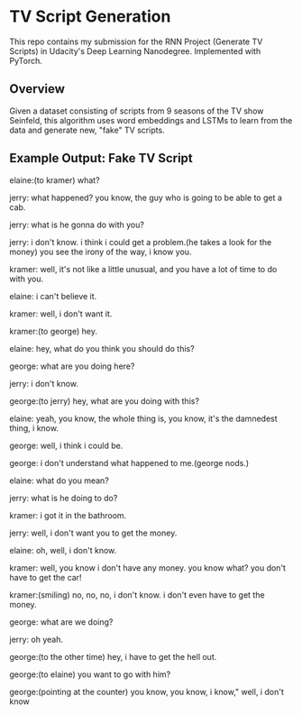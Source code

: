 # TV Script Generation
This repo contains my submission for the RNN Project (Generate TV Scripts) in Udacity's Deep Learning Nanodegree. Implemented with PyTorch.

## Overview
Given a dataset consisting of scripts from 9 seasons of the TV show Seinfeld, this algorithm uses word embeddings and LSTMs to learn from the data and generate new, "fake" TV scripts.

## Example Output: Fake TV Script
elaine:(to kramer) what?

jerry: what happened? you know, the guy who is going to be able to get a cab.

jerry: what is he gonna do with you?

jerry: i don't know. i think i could get a problem.(he takes a look for the money) you see the irony of the way, i know you.

kramer: well, it's not like a little unusual, and you have a lot of time to do with you.

elaine: i can't believe it.

kramer: well, i don't want it.

kramer:(to george) hey.

elaine: hey, what do you think you should do this?

george: what are you doing here?

jerry: i don't know.

george:(to jerry) hey, what are you doing with this?

elaine: yeah, you know, the whole thing is, you know, it's the damnedest thing, i know.

george: well, i think i could be.

george: i don't understand what happened to me.(george nods.)

elaine: what do you mean?

jerry: what is he doing to do?

kramer: i got it in the bathroom.

jerry: well, i don't want you to get the money.

elaine: oh, well, i don't know.

kramer: well, you know i don't have any money. you know what? you don't have to get the car!

kramer:(smiling) no, no, no, i don't know. i don't even have to get the money.

george: what are we doing?

jerry: oh yeah.

george:(to the other time) hey, i have to get the hell out.

george:(to elaine) you want to go with him?

george:(pointing at the counter) you know, you know, i know," well, i don't know
